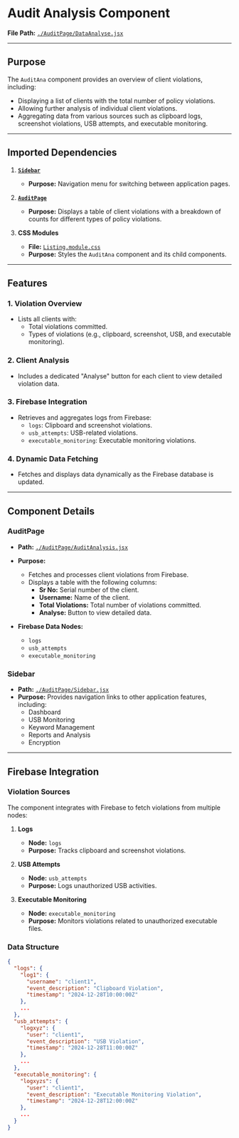 # Audit Analysis Component

**File Path:** [`./AuditPage/DataAnalyse.jsx`](https://github.com/mrunmeumeu/DLP/blob/ADMIN_FRONTEND/AuditPage/DataAnalyse.jsx)

---

## **Purpose**
The `AuditAna` component provides an overview of client violations, including:
- Displaying a list of clients with the total number of policy violations.
- Allowing further analysis of individual client violations.
- Aggregating data from various sources such as clipboard logs, screenshot violations, USB attempts, and executable monitoring.

---

## **Imported Dependencies**

1. **[`Sidebar`](https://github.com/mrunmeumeu/DLP/blob/ADMIN_FRONTEND/AuditPage/Sidebar.jsx)**
   - **Purpose:** Navigation menu for switching between application pages.

2. **[`AuditPage`](https://github.com/mrunmeumeu/DLP/blob/ADMIN_FRONTEND/AuditPage/AuditAnalysis.jsx)**
   - **Purpose:** Displays a table of client violations with a breakdown of counts for different types of policy violations.

3. **CSS Modules**
   - **File:** [`Listing.module.css`](https://github.com/mrunmeumeu/DLP/blob/ADMIN_FRONTEND/AuditPage/Listing.module.css)
   - **Purpose:** Styles the `AuditAna` component and its child components.

---

## **Features**

### **1. Violation Overview**
- Lists all clients with:
  - Total violations committed.
  - Types of violations (e.g., clipboard, screenshot, USB, and executable monitoring).

### **2. Client Analysis**
- Includes a dedicated "Analyse" button for each client to view detailed violation data.

### **3. Firebase Integration**
- Retrieves and aggregates logs from Firebase:
  - `logs`: Clipboard and screenshot violations.
  - `usb_attempts`: USB-related violations.
  - `executable_monitoring`: Executable monitoring violations.

### **4. Dynamic Data Fetching**
- Fetches and displays data dynamically as the Firebase database is updated.

---

## **Component Details**

### **AuditPage**
- **Path:** [`./AuditPage/AuditAnalysis.jsx`](https://github.com/mrunmeumeu/DLP/blob/ADMIN_FRONTEND/AuditPage/AuditAnalysis.jsx)
- **Purpose:**
  - Fetches and processes client violations from Firebase.
  - Displays a table with the following columns:
    - **Sr No:** Serial number of the client.
    - **Username:** Name of the client.
    - **Total Violations:** Total number of violations committed.
    - **Analyse:** Button to view detailed data.

- **Firebase Data Nodes:**
  - `logs`
  - `usb_attempts`
  - `executable_monitoring`

### **Sidebar**
- **Path:** [`./AuditPage/Sidebar.jsx`](https://github.com/mrunmeumeu/DLP/blob/ADMIN_FRONTEND/AuditPage/Sidebar.jsx)
- **Purpose:** Provides navigation links to other application features, including:
  - Dashboard
  - USB Monitoring
  - Keyword Management
  - Reports and Analysis
  - Encryption

---

## **Firebase Integration**

### **Violation Sources**
The component integrates with Firebase to fetch violations from multiple nodes:

1. **Logs**
   - **Node:** `logs`
   - **Purpose:** Tracks clipboard and screenshot violations.

2. **USB Attempts**
   - **Node:** `usb_attempts`
   - **Purpose:** Logs unauthorized USB activities.

3. **Executable Monitoring**
   - **Node:** `executable_monitoring`
   - **Purpose:** Monitors violations related to unauthorized executable files.

### **Data Structure**
```json
{
  "logs": {
    "log1": {
      "username": "client1",
      "event_description": "Clipboard Violation",
      "timestamp": "2024-12-28T10:00:00Z"
    },
    ...
  },
  "usb_attempts": {
    "logxyz": {
      "user": "client1",
      "event_description": "USB Violation",
      "timestamp": "2024-12-28T11:00:00Z"
    },
    ...
  },
  "executable_monitoring": {
    "logxyzs": {
      "user": "client1",
      "event_description": "Executable Monitoring Violation",
      "timestamp": "2024-12-28T12:00:00Z"
    },
    ...
  }
}
